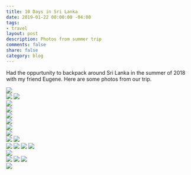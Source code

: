 ```yaml
---
title: 10 Days in Sri Lanka
date: 2019-01-22 00:00:00 -04:00
tags:
- travel
layout: post
description: Photos from summer trip
comments: false
share: false
category: blog
---
```


Had the oppurtunity to backpack around Sri Lanka in the summer of 2018 with my friend Eugene. Here are some photos from our trip. 

![](/assets/eles.jpg)	
![](/assets/eugene.jpg)	
![](/assets/eugene2.jpg)	
![](/assets/eugene3.jpg)	
![](/assets/family1.jpg)	
![](/assets/mothers.jpg)	
![](/assets/mothers2.jpg)	
![](/assets/music.jpg)	
![](/assets/back.jpg)	
![](/assets/selfie.jpg)	
![](/assets/trainfog.jpg)	
![](/assets/traingrass.jpg)	
![](/assets/trainrear.jpg)
![](/assets/traindoor.jpg)
![](/assets/cowtrain.jpg)	
![](/assets/bus2.JPG)	
![](/assets/night.jpg)
![](/assets/nonoise.jpg)
![](/assets/rock.jpg)	
![](/assets/last.jpg)	
